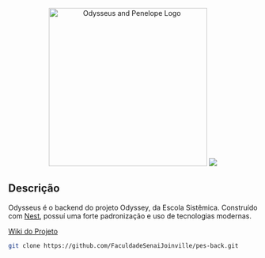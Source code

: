 <p align="center">
  <img src="./" width="320" alt="Odysseus and Penelope Logo" />
  <img src="https://img.shields.io/badge/node-12.18.2-green.svg">
</p>

## Descrição
Odysseus é o backend do projeto Odyssey, da Escola Sistêmica. Construído com [Nest](https://nestjs.com/), possuí uma forte padronização e uso de tecnologias modernas.

[Wiki do Projeto](https://github.com/FaculdadeSenaiJoinville/pes-back/wiki)

```bash
git clone https://github.com/FaculdadeSenaiJoinville/pes-back.git
```
